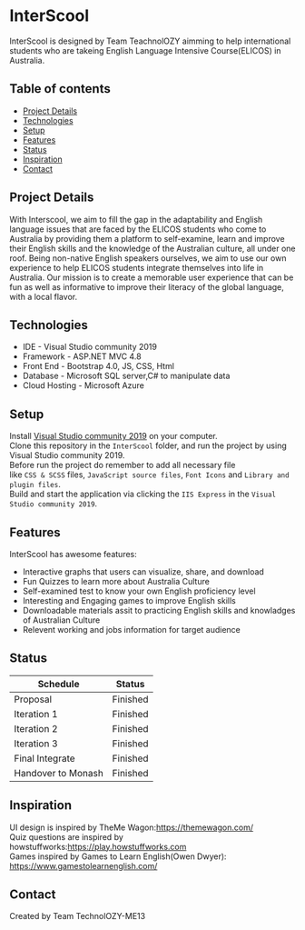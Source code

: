 # InterScool
InterScool is designed by Team TeachnolOZY aimming to help international students who are takeing English Language Intensive Course(ELICOS) in Australia. 

## Table of contents
* [Project Details](#project-details)
* [Technologies](#technologies)
* [Setup](#setup)
* [Features](#features)
* [Status](#status)
* [Inspiration](#inspiration)
* [Contact](#contact)

## Project Details
With Interscool, we aim to fill the gap in the adaptability and English language issues that are faced by the ELICOS students who come to Australia by providing them a platform to self-examine, learn and improve their English skills and the knowledge of the Australian culture, all under one roof. Being non-native English speakers ourselves, we aim to use our own experience to help ELICOS students integrate themselves into life in Australia. Our mission is to create a memorable user experience that can be fun as well as informative to improve their literacy of the global language, with a local flavor.

## Technologies
* IDE - Visual Studio community 2019 
* Framework - ASP.NET MVC 4.8
* Front End - Bootstrap 4.0, JS, CSS, Html
* Database - Microsoft SQL server,C# to manipulate data
* Cloud Hosting - Microsoft Azure

## Setup
Install [Visual Studio community 2019](https://visualstudio.microsoft.com/downloads/) on your computer.<br/>
Clone this repository in the `InterScool` folder, and run the project by using Visual Studio community 2019.<br />
Before run the project do remember to add all necessary file <br />like `CSS & SCSS` files, `JavaScript source files`, `Font Icons` and `Library and plugin files`.<br />
Build and start the application via clicking the `IIS Express` in the `Visual Studio community 2019`.<br/>

## Features
InterScool has awesome features:
* Interactive graphs that users can visualize, share, and download
* Fun Quizzes to learn more about Australia Culture
* Self-examined test to know your own English proficiency level
* Interesting and Engaging games to improve English skills
* Downloadable materials assit to practicing English skills and knowladges of Australian Culture 
* Relevent working and jobs information for target audience


## Status
| Schedule | Status |
|----------|--------|
| Proposal | Finished |
| Iteration 1 | Finished |
| Iteration 2 | Finished |
| Iteration 3 | Finished |
| Final Integrate | Finished |
| Handover to Monash | Finished |

## Inspiration
UI design is inspired by TheMe Wagon:https://themewagon.com/          
Quiz questions are inspired by howstuffworks:https://play.howstuffworks.com   
Games inspired by Games to Learn English(Owen Dwyer): https://www.gamestolearnenglish.com/
## Contact
Created by Team TechnolOZY-ME13 
